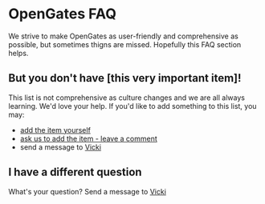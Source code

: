 # OpenGates FAQ
We strive to make OpenGates as user-friendly and comprehensive as possible, but sometimes thigns are missed. Hopefully this FAQ section helps.

## But you don't have [this very important item]!
This list is not comprehensive as culture changes and we are all always learning. We'd love your help. If you'd like to add something to this list, you may:
 - [add the item yourself](https://github.com/VickiLanger/AntiGatekeep/issues/1)
 - [ask us to add the item - leave a comment](https://github.com/VickiLanger/AntiGatekeep/issues/1)
 - send a message to [Vicki](https://twitter.com/messages/compose?recipient_id=703775726365966336&text=Can%20you%20add%20this%20to%20the%20AntiGatekeeping%20checklist:%C2%A0)

## I have a different question
What's your question? Send a message to [Vicki](https://twitter.com/messages/compose?recipient_id=703775726365966336&text=Question%20about%20AntiGatekeeping%20checklist:%C2%A0)
